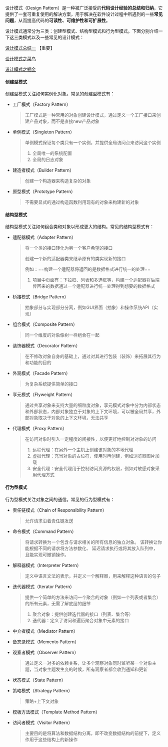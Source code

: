 设计模式（Design Pattern）是一种被广泛接受的**代码设计经验的总结和归纳**，它提供了一套可重复使用的解决方案，用于解决在软件设计过程中所遇到的一些**常见问题**，从而提高代码的**可读性、可维护性和可扩展性**。

设计模式通常分为三类：创建型模式、结构型模式和行为型模式。下面分别介绍一下这三类模式以及一些常见的设计模式：

[设计模式总结一](https://refactoringguru.cn/design-patterns/bridge) 【重要】

[设计模式之菜鸟](https://www.runoob.com/design-pattern/bridge-pattern.html)

[设计模式之掘金](https://juejin.cn/collection/7248828229914312759)

#### 创建型模式

创建型模式关注如何实例化对象。常见的创建型模式有：

- 工厂模式（Factory Pattern）

  > 工厂模式是一种常用的对象创建设计模式，通过定义一个工厂接口来创建产品对象，而不是直接new产品对象

- 单例模式（Singleton Pattern）

  > 单例模式保证每个类只有一个实例，并提供全局访问点来访问这个实例
  >
  > 1. 全局唯一的系统配置
  > 2. 全局的日志对象

- 建造者模式（Builder Pattern）

  > 创建一个构造器来构造复杂的对象

- 原型模式（Prototype Pattern）

  > 不需要显式的通过构造函数利用现有的对象来构建新的对象

#### 结构型模式

结构型模式关注如何组合类和对象以形成更大的结构。常见的结构型模式有：

- 适配器模式（Adapter Pattern）

  > 将一个类的接口转化为另一个客户希望的接口
  >
  > 创建一个新的适配器类来继承原有的类实现新的接口
  >
  > 例如：==构建一个适配器将返回的是数据格式进行统一的处理==
  >
  > 1. 项目中页面有：下拉框、列表和多选框等，构建一个适配器将后端传回来的数据通过一个适配器进行统一处理得到想要的数据格式

- 桥接模式（Bridge Pattern）

  > 抽象部分与实现部分分离，例如GUI界面（抽象）和操作系统API（实现）

- 组合模式（Composite Pattern）

  > 同一个维度的对象像树一样组合在一起

- 装饰器模式（Decorator Pattern）

  > 在不修改对象自身的基础上，通过对其进行包装（装饰）来拓展其行为和功能的目的

- 外观模式（Facade Pattern）

  > 为复杂系统提供简单的接口

- 享元模式（Flyweight Pattern）

  > 通过共享对象来支持大量的细粒度对象，享元模式对象中分为内部状态和外部状态，内部对象独立于对象的上下文环境，可以被全局共享，外部对象取决于对象的上下文环境，无法共享

- 代理模式（Proxy Pattern）

  > 在访问对象时引入一定程度的间接性，以便更好地控制对对象的访问
  >
  > 1. 远程代理：在另外一个主机上创建该对象的本地代理
  > 2. 虚拟代理：充当对象的占位符，使用时再创建，例如浏览器图片加载
  > 3. 安全代理：安全代理用于控制访问资源的权限，例如对敏感对象采用代理方式

#### 行为型模式

行为型模式关注对象之间的通信。常见的行为型模式有：

- 责任链模式（Chain of Responsibility Pattern）

  > 允许请求沿着责任链发送

- 命令模式（Command Pattern）

  > 将请求转换为一个包含与请求相关的所有信息的独立对象。 该转换让你能根据不同的请求将方法参数化、 延迟请求执行或将其放入队列中， 且能实现可撤销操作。

- 解释器模式（Interpreter Pattern）

  > 定义中语言文法的表示，并定义一个解释器，用来解释这种语言的句子

- 迭代器模式（Iterator Pattern）

  > 提供一个简单的方法来访问一个聚合的对象（例如一个列表或者集合）的所有元素，无需了解底层的细节
  >
  > 1. 聚合对象：提供创建迭代器的接口（列表、集合等）
  > 2. 迭代器：定义了访问和遍历聚合对象中元素的接口

- 中介者模式（Mediator Pattern）

- 备忘录模式（Memento Pattern）

- 观察者模式（Observer Pattern）

  > 通过定义一对多的依赖关系，让多个观察对象同时监听某一个对象主题，当对象主题发生变的时候，所有观察者都会收到通知和更新

- 状态模式（State Pattern）

- 策略模式（Strategy Pattern）

  > 策略+上下文对象

- 模板方法模式（Template Method Pattern）

- 访问者模式（Visitor Pattern）

  > 主要目的是将算法和数据结构分离，即不改变数据结构的前提下，定义作用于这些结构上的新操作